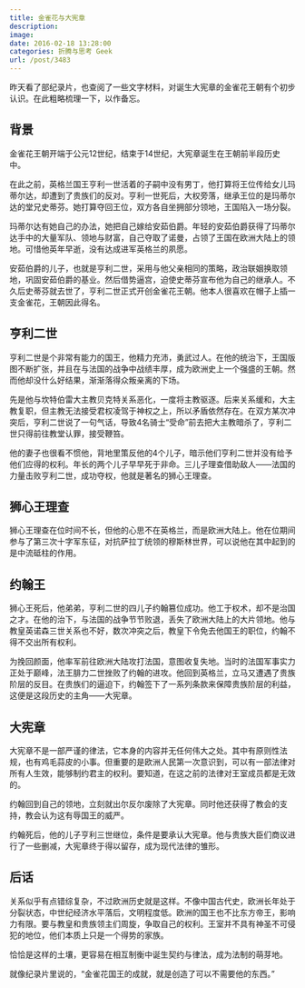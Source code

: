```yaml
---
title: 金雀花与大宪章
description: 
image: 
date: 2016-02-18 13:28:00
categories: 折腾与思考 Geek
url: /post/3483
---
```


昨天看了部纪录片，也查阅了一些文字材料，对诞生大宪章的金雀花王朝有个初步认识。在此粗略梳理一下，以作备忘。

## 背景

金雀花王朝开端于公元12世纪，结束于14世纪，大宪章诞生在王朝前半段历史中。

在此之前，英格兰国王亨利一世活着的子嗣中没有男丁，他打算将王位传给女儿玛蒂尔达，却遭到了贵族们的反对。亨利一世死后，大权旁落，继承王位的是玛蒂尔达的堂兄史蒂芬。她打算夺回王位，双方各自坐拥部分领地，王国陷入一场分裂。

玛蒂尔达有她自己的办法，她把自己嫁给安茹伯爵。年轻的安茹伯爵获得了玛蒂尔达手中的大量军队、领地与财富，自己夺取了诺曼，占领了王国在欧洲大陆上的领地。可惜他英年早逝，没有达成进军英格兰的夙愿。

安茹伯爵的儿子，也就是亨利二世，采用与他父亲相同的策略，政治联姻换取领地，巩固安茹伯爵的基业。然后借势逼宫，迫使史蒂芬宣布他为自己的继承人。不久后史蒂芬就去世了，亨利二世正式开创金雀花王朝。他本人很喜欢在帽子上插一支金雀花，王朝因此得名。

## 亨利二世

亨利二世是个非常有能力的国王，他精力充沛，勇武过人。在他的统治下，王国版图不断扩张，并且在与法国的战争中战绩丰厚，成为欧洲史上一个强盛的王朝。然而他却没什么好结果，渐渐落得众叛亲离的下场。

先是他与坎特伯雷大主教贝克特关系恶化，一度将主教驱逐。后来关系缓和，大主教复职，但主教无法接受君权凌驾于神权之上，所以矛盾依然存在。在双方某次冲突后，亨利二世说了一句气话，导致4名骑士“受命”前去把大主教暗杀了，亨利二世只得前往教堂认罪，接受鞭笞。

他的妻子也很看不惯他，背地里策反他的4个儿子，暗示他们亨利二世并没有给予他们应得的权利。年长的两个儿子早早死于非命。三儿子理查借助敌人——法国的力量击败亨利二世，成功夺权，他就是著名的狮心王理查。

## 狮心王理查

狮心王理查在位时间不长，但他的心思不在英格兰，而是欧洲大陆上。他在位期间参与了第三次十字军东征，对抗萨拉丁统领的穆斯林世界，可以说他在其中起到的是中流砥柱的作用。

## 约翰王

狮心王死后，他弟弟，亨利二世的四儿子约翰篡位成功。他工于权术，却不是治国之才。在他的治下，与法国的战争节节败退，丢失了欧洲大陆上的大片领地。他与教皇英诺森三世关系也不好，数次冲突之后，教皇下令免去他国王的职位，约翰不得不交出所有权利。

为挽回颜面，他率军前往欧洲大陆攻打法国，意图收复失地。当时的法国军事实力正处于巅峰，法王腓力二世挫败了约翰的进攻。他回到英格兰，立马又遭遇了贵族阶层的反目。在贵族们的逼迫下，约翰签下了一系列条款来保障贵族阶层的利益，这便是这段历史的主角——大宪章。

## 大宪章

大宪章不是一部严谨的律法，它本身的内容并无任何伟大之处。其中有原则性法规，也有鸡毛蒜皮的小事。但重要的是欧洲人民第一次意识到，可以有一部法律对所有人生效，能够制约君主的权利。要知道，在这之前的法律对王室成员都是无效的。

约翰回到自己的领地，立刻就出尔反尔废除了大宪章。同时他还获得了教会的支持，教会认为这有辱国王的威严。

约翰死后，他的儿子亨利三世继位，条件是要承认大宪章。他与贵族大臣们商议进行了一些删减，大宪章终于得以留存，成为现代法律的雏形。

## 后话

关系似乎有点错综复杂，不过欧洲历史就是这样。不像中国古代史，欧洲长年处于分裂状态，中世纪经济水平落后，文明程度低。欧洲的国王也不比东方帝王，影响力有限。要与教皇和贵族领主们周旋，争取自己的权利。王室并不具有神圣不可侵犯的地位，他们本质上只是一个得势的家族。

恰恰是这样的土壤，更容易在相互制衡中诞生契约与律法，成为法制的萌芽地。

就像纪录片里说的，“金雀花国王的成就，就是创造了可以不需要他的东西。”